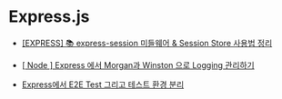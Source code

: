 # Express.js

- [[EXPRESS] 📚 express-session 미들웨어 & Session Store 사용법 정리](https://inpa.tistory.com/entry/EXPRESS-%F0%9F%93%9A-express-session-%EB%AF%B8%EB%93%A4%EC%9B%A8%EC%96%B4)

- [[ Node ] Express 에서 Morgan과 Winston 으로 Logging 관리하기](https://velog.io/@soshin_dev/Node-Express-%EC%97%90%EC%84%9C-Morgan%EA%B3%BC-Winston-%EC%9C%BC%EB%A1%9C-Logging-%EA%B4%80%EB%A6%AC%ED%95%98%EA%B8%B0)

- [Express에서 E2E Test 그리고 테스트 환경 분리](https://velog.io/@kisuk623/Express에서-E2E-Test-그리고-테스트-환경-분리)
